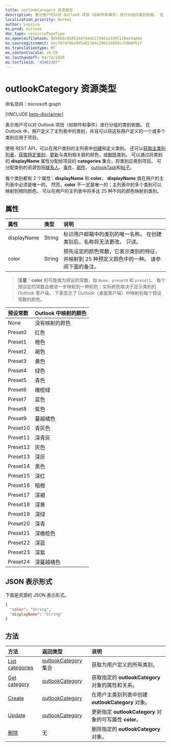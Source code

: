 ```yaml
---
title: outlookCategory 资源类型
description: 表示用户可以对 Outlook 项目（如邮件和事件）进行分组的类别依据。 在 Outlook 中，用户定义主列表中的类别，并可应用这些用户定义的一个或多个
localization_priority: Normal
author: svpsiva
ms.prod: outlook
doc_type: resourcePageType
ms.openlocfilehash: 96b860cd58534d7d4ab1f0601e3d9f126ee3ad4e
ms.sourcegitcommit: bbcf074f0be9d5e02f84c290122850cc5968fb1f
ms.translationtype: MT
ms.contentlocale: zh-CN
ms.lasthandoff: 04/14/2020
ms.locfileid: "43463307"
---
```

# <a name="outlookcategory-resource-type"></a>outlookCategory 资源类型

命名空间：microsoft.graph

[!INCLUDE [beta-disclaimer](../../includes/beta-disclaimer.md)]

表示用户可以对 Outlook 项目（如邮件和事件）进行分组的类别依据。 在 Outlook 中，用户定义了主列表中的类别，并且可以将这些用户定义的一个或多个类别应用于项目。 

使用 REST API，可以在用户类别的主列表中[创建](../api/outlookuser-post-mastercategories.md)和定义类别。 还可以[获取主类别列表](../api/outlookuser-list-mastercategories.md)、[获取特定类别](../api/outlookcategory-get.md)、[更新](../api/outlookcategory-update.md)与类别相关联的颜色，或[删除](../api/outlookcategory-delete.md)类别。 可以通过将类别的 **displayName** 属性分配给项目的 **categories** 集合，将类别应用到项目。
可分配类别的资源包括[联系人](contact.md)、[事件](event.md)、[邮件](message.md)、 [outlookTask](outlooktask.md)和[帖子](post.md)。   

每个类别都有 2 个属性：**displayName** 和 **color**。 **displayName** 值在用户的主列表中必须是唯一的。 然而，**color** 不一定是唯一的；主列表中的多个类别可以映射到相同颜色。 可以在用户的主列表中将多达 25 种不同的颜色映射到类别。

## <a name="properties"></a>属性
| 属性     | 类型   |说明|
|:---------------|:--------|:----------|
|displayName|String|标识用户邮箱中的类别的唯一名称。 在创建类别后，名称将无法更改。 只读。|
|color|String|预先设定的颜色常数，它表示类别的特征，并映射到 25 种预定义颜色中的一种。 请参阅下面的备注。 |

> **注意**：**color** 的可能值为预设的常数，如 `None`、`preset0` 和 `preset1`。 每个预设定的常数会被进一步映射到一种颜色；实际颜色取决于显示类别的 Outlook 客户端。 下表显示了 Outlook（桌面客户端）中映射到每个预设常数的颜色。 


| 预设常数  | Outlook 中映射的颜色 |
|:---------------|:--------|
| None | 没有映射的颜色 |
| Preset0 | 红色 |
| Preset1 | 橙色 |
| Preset2 | 褐色 |
| Preset3 | 黄色 |
| Preset4 | 绿色 |
| Preset5 | 青色 |
| Preset6 | 橄榄绿 |
| Preset7 | 蓝色 |
| Preset8 | 紫色 |
| Preset9 | 蔓越橘色 |
| Preset10 | 青灰色 |
| Preset11 | 深青灰 |
| Preset12 | 灰色 |
| Preset13 | 深灰 |
| Preset14 | 黑色 |
| Preset15 | 深红 |
| Preset16 | 暗橙 |
| Preset17 | 深褐 |
| Preset18 | 深黄 |
| Preset19 | 深绿 |
| Preset20 | 深青 |
| Preset21 | 深橄榄色 |
| Preset22 | 深蓝 |
| Preset23 | 深紫 |
| Preset24 | 深蔓越橘色 |

## <a name="json-representation"></a>JSON 表示形式
下面是资源的 JSON 表示形式。

<!-- {
  "blockType": "resource",
  "optionalProperties": [

  ],
  "@odata.type": "microsoft.graph.outlookCategory"
}-->

```json
{
  "color": "String",
  "displayName": "String"
}

```

## <a name="methods"></a>方法
| 方法           | 返回类型    |说明|
|:---------------|:--------|:----------|
|[List categories](../api/outlookuser-list-mastercategories.md) | [outlookCategory](../resources/outlookcategory.md) 集合 |获取为用户定义的所有类别。|
|[Get category](../api/outlookcategory-get.md) | [outlookCategory](../resources/outlookcategory.md) |获取指定的 **outlookCategory** 对象的属性和关系。|
|[Create](../api/outlookuser-post-mastercategories.md) | [outlookCategory](../resources/outlookcategory.md) |在用户主类别列表中创建 **outlookCategory** 对象。|
|[Update](../api/outlookcategory-update.md) | [outlookCategory](../resources/outlookcategory.md) |更新指定 **outlookCategory** 对象的可写属性 **color**。 |
|[删除](../api/outlookcategory-delete.md) | 无 |删除指定的 **outlookCategory** 对象。 |


<!-- uuid: 8fcb5dbc-d5aa-4681-8e31-b001d5168d79
2015-10-25 14:57:30 UTC -->
<!--
{
  "type": "#page.annotation",
  "description": "outlookCategory resource",
  "keywords": "",
  "section": "documentation",
  "tocPath": "",
  "suppressions": [
    "Warning: /api-reference/beta/resources/outlookcategory.md:\r\n      Failed to parse any rows out of table with headers: |Pre-set constant|Color mapped to in Outlook|"
  ]
}
-->
 
